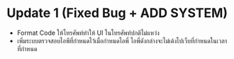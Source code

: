 # Update 1 (Fixed Bug + ADD SYSTEM)
- Format Code ให้โทรศัพท์ทำให้ UI ในโทรศัพท์ปกติไม่แหว่ง
- เพิ่มระบบตรวจสอบไอพีที่กำหนดไว้เมื่อกำหนดไอพี่ ไอพี่ดังกล่างจะไม่เด้งไปเว็บที่กำหนดในเวลาที่กำหนด
